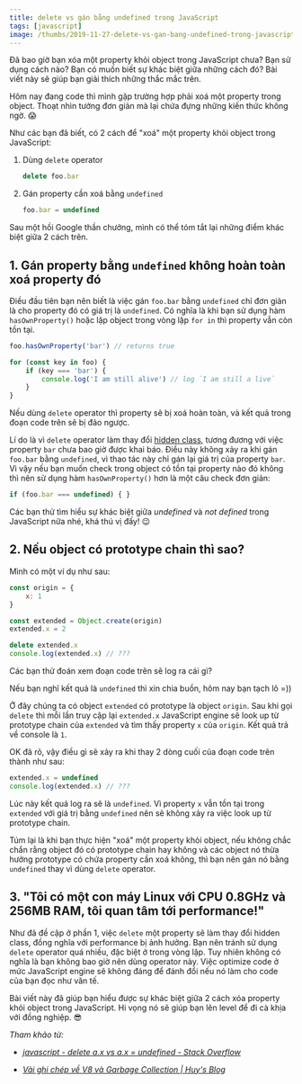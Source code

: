 ```yaml
---
title: delete vs gán bằng undefined trong JavaScript
tags: [javascript]
image: /thumbs/2019-11-27-delete-vs-gan-bang-undefined-trong-javascript.png
---
```


Đã bao giờ bạn xóa một property khỏi object trong JavaScript chưa? Bạn sử dụng cách nào? Bạn có muốn biết sự khác biệt giữa những cách đó? Bài viết này sẽ giúp bạn giải thích những thắc mắc trên.

<!-- truncate -->

Hôm nay đang code thì mình gặp trường hợp phải xoá một property trong object. Thoạt nhìn tưởng đơn giản mà lại chứa đựng những kiến thức không ngờ. 😱

Như các bạn đã biết, có 2 cách để "xoá" một property khỏi object trong JavaScript:
1. Dùng `delete` operator
    ```javascript
    delete foo.bar
    ```

2. Gán property cần xoá bằng `undefined`
    ```javascript
    foo.bar = undefined
    ```

Sau một hồi Google thần chưởng, mình có thể tóm tắt lại những điểm khác biệt giữa 2 cách trên.

## 1. Gán property bằng `undefined` không hoàn toàn xoá property đó

Điều đầu tiên bạn nên biết là việc gán `foo.bar` bằng `undefined` chỉ đơn giản là cho property đó có giá trị là `undefined`. Có nghĩa là khi bạn sử dụng hàm `hasOwnProperty()` hoặc lặp object trong vòng lặp `for in` thì property vẫn còn tồn tại.

```javascript
foo.hasOwnProperty('bar') // returns true

for (const key in foo) {
    if (key === 'bar') {
        console.log('I am still alive') // log `I am still a live`
    }
}
```

Nếu dùng `delete` operator thì property sẽ bị xoá hoàn toàn, và kết quả trong đoạn code trên sẽ bị đảo ngược.

Lí do là vì `delete` operator làm thay đổi [hidden class](https://thefullsnack.com/posts/javascript-v8-notes.html#hidden-class), tương đương với việc property `bar` chưa bao giờ được khai báo. Điều này không xảy ra khi gán `foo.bar` bằng `undefined`, vì thao tác này chỉ gán lại giá trị của property `bar`. Vì vậy nếu bạn muốn check trong object có tồn tại property nào đó không thì nên sử dụng hàm `hasOwnProperty()` hơn là một câu check đơn giản:

```javascript
if (foo.bar === undefined) { }
```

Các bạn thử tìm hiểu sự khác biệt giữa _undefined_ và _not defined_ trong JavaScript nữa nhé, khá thú vị đấy! 😉

## 2. Nếu object có prototype chain thì sao?

Mình có một ví dụ như sau:

```javascript
const origin = {
    x: 1
}

const extended = Object.create(origin)
extended.x = 2

delete extended.x
console.log(extended.x) // ???
```

Các bạn thử đoán xem đoạn code trên sẽ log ra cái gì?

Nếu bạn nghĩ kết quả là `undefined` thì xin chia buồn, hôm nay bạn tạch lô =))

Ở đây chúng ta có object `extended` có prototype là object `origin`. Sau khi gọi `delete` thì mỗi lần truy cập lại `extended.x` JavaScript engine sẽ look up từ prototype chain của `extended` và tìm thấy property `x` của `origin`. Kết quả trả về console là `1`.

OK đã rõ, vậy điều gì sẽ xảy ra khi thay 2 dòng cuối của đoạn code trên thành như sau:

```javascript
extended.x = undefined
console.log(extended.x) // ???
```

Lúc này kết quả log ra sẽ là `undefined`. Vì property `x` vẫn tồn tại trong `extended` với giá trị bằng `undefined` nên sẽ không xảy ra việc look up từ prototype chain.

Túm lại là khi bạn thực hiện "xoá" một property khỏi object, nếu không chắc chắn rằng object đó có prototype chain hay không và các object nó thừa hưởng prototype có chứa property cần xoá không, thì bạn nên gán nó bằng `undefined` thay vì dùng `delete` operator.

## 3. "Tôi có một con máy Linux với CPU 0.8GHz và 256MB RAM, tôi quan tâm tới performance!"

Như đã đề cập ở phần 1, việc `delete` một property sẽ làm thay đổi hidden class, đồng nghĩa với performance bị ảnh hưởng. Bạn nên tránh sử dụng `delete` operator quá nhiều, đặc biệt ở trong vòng lặp. Tuy nhiên không có nghĩa là bạn không bao giờ nên dùng operator này. Việc optimize code ở mức JavaScript engine sẽ không đáng để đánh đổi nếu nó làm cho code của bạn đọc như văn tế.

Bài viết này đã giúp bạn hiểu được sự khác biệt giữa 2 cách xóa property khỏi object trong JavaScript. Hi vọng nó sẽ giúp bạn lên level để đi cà khịa với đồng nghiệp. 😎

*Tham khảo từ:*

- _[javascript - delete a.x vs a.x = undefined - Stack Overflow](https://stackoverflow.com/a/14967568/8943850)_

- _[Vài ghi chép về V8 và Garbage Collection \| Huy's Blog](https://thefullsnack.com/posts/javascript-v8-notes.html#hidden-class)_
